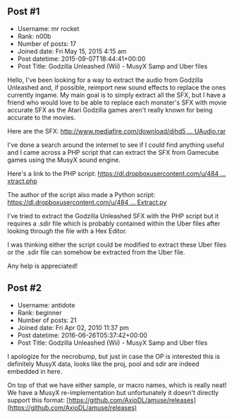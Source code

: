 ## Post #1
- Username: mr rocket
- Rank: n00b
- Number of posts: 17
- Joined date: Fri May 15, 2015 4:15 am
- Post datetime: 2015-09-07T18:44:41+00:00
- Post Title: Godzilla Unleashed (Wii) - MusyX Samp and Uber files

Hello, I've been looking for a way to extract the audio from Godzilla Unleashed and, if possible, reimport new sound effects to replace the ones currently ingame. My main goal is to simply extract all the SFX, but I have a friend who would love to be able to replace each monster's SFX with movie accurate SFX as the Atari Godzilla games aren't really known for being accurate to the movies.

Here are the SFX: [http://www.mediafire.com/download/djhd5 ... UAudio.rar](http://www.mediafire.com/download/djhd5k8cd37bpv4/GUAudio.rar)

I've done a search around the internet to see if I could find anything useful and I came across a PHP script that can extract the SFX from Gamecube games using the MusyX sound engine.

Here's a link to the PHP script: [https://dl.dropboxusercontent.com/u/484 ... xtract.php](https://dl.dropboxusercontent.com/u/48454461/misc/MusyXExtract.php)

The author of the script also made a Python script: [https://dl.dropboxusercontent.com/u/484 ... Extract.py](https://dl.dropboxusercontent.com/u/48454461/misc/MusyXExtract.py)

I've tried to extract the Godzilla Unleashed SFX with the PHP script but it requires a .sdir file which is probably contained within the Uber files after looking through the file with a Hex Editor.

I was thinking either the script could be modified to extract these Uber files or the .sdir file can somehow be extracted from the Uber file.

Any help is appreciated!
## Post #2
- Username: antidote
- Rank: beginner
- Number of posts: 21
- Joined date: Fri Apr 02, 2010 11:37 pm
- Post datetime: 2016-06-26T05:37:42+00:00
- Post Title: Godzilla Unleashed (Wii) - MusyX Samp and Uber files

I apologize for the necrobump, but just in case the OP is interested this is definitely MusyX data, looks like the proj, pool and sdir are indeed embedded in here.

On top of that we have either sample, or macro names, which is really neat! We have a MusyX re-implementation but unfortunately it doesn't directly support this format:
[https://github.com/AxioDL/amuse/releases](https://github.com/AxioDL/amuse/releases)
